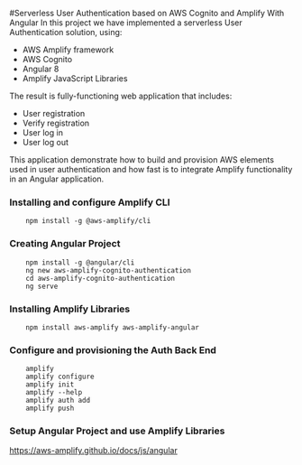 #Serverless User Authentication based on AWS Cognito and Amplify With Angular
In this project we have implemented a serverless User Authentication solution, using:
- AWS Amplify framework
- AWS Cognito
- Angular 8
- Amplify JavaScript Libraries

The result is fully-functioning web application that includes:
- User registration
- Verify registration
- User log in
- User log out

This application demonstrate how to build and provision AWS elements used in user authentication and how fast is to integrate Amplify functionality in an Angular application.

### Installing and configure Amplify CLI
```shell
	npm install -g @aws-amplify/cli
```

### Creating Angular Project
```shell
	npm install -g @angular/cli
	ng new aws-amplify-cognito-authentication
	cd aws-amplify-cognito-authentication
	ng serve
```

### Installing Amplify Libraries
```shell
	npm install aws-amplify aws-amplify-angular
```

### Configure and provisioning the Auth Back End
```shell
	amplify
	amplify configure
	amplify init
	amplify --help
	amplify auth add
	amplify push
```

### Setup Angular Project and use Amplify Libraries
https://aws-amplify.github.io/docs/js/angular
